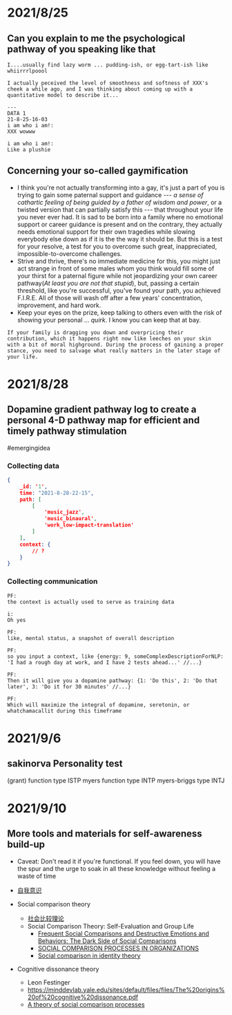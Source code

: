 # 2021/8/25
## Can you explain to me the psychological pathway of you speaking like that
```
I....usually find lazy worm ... pudding-ish, or egg-tart-ish like whiirrrlpoool

I actually peceived the level of smoothness and softness of XXX's cheek a while ago, and I was thinking about coming up with a quantitative model to describe it...

---
DATA 1
21-8-25-16-03
i am who i am!:
XXX wowww

i am who i am!:
Like a plushie

```

## Concerning your so-called gaymification
- I think you're not actually transforming into a gay, it's just a part of you is trying to gain some paternal support and guidance --- *a sense of cathartic feeling of being guided by a father of wisdom and power*, or a twisted version that can partially satisfy this --- that throughout your life you never ever had. It is sad to be born into a family where no emotional support or career guidance is present and on the contrary, they actually needs emotional support for their own tragedies while slowing everybody else down as if it is the the way it should be. But this is a test for your resolve, a test for you to overcome such great, inappreciated, impossible-to-overcome challenges.
- Strive and thrive, there's no immediate medicine for this, you might just act strange in front of some males whom you think would fill some of your thirst for a paternal figure while not jeopardizing your own career pathway(*At least you are not that stupid*), but, passing a certain threshold, like you're successful, you've found your path, you achieved F.I.R.E. All of those will wash off after a few years' concentration, improvement, and hard work.
- Keep your eyes on the prize, keep talking to others even with the risk of showing your personal ... *quirk*. I know you can keep that at bay.

```
If your family is dragging you down and overpricing their contribution, which it happens right now like leeches on your skin with a bit of moral highground. During the process of gaining a proper stance, you need to salvage what really matters in the later stage of your life.
```


# 2021/8/28
## Dopamine gradient pathway log to create a personal 4-D pathway map for efficient and timely pathway stimulation
#emergingidea
### Collecting data
```json
{
    _id: '1',
    time: "2021-8-28-22-15",
    path: [
        [
            'music_jazz',
            'music_binaural',
            'work_low-impact-translation'
        ]
    ],
    context: {
        // ?
    }
}

```

### Collecting communication
```
PF:
the context is actually used to serve as training data

i:
Oh yes

PF:
like, mental status, a snapshot of overall description

PF:
so you input a context, like {energy: 9, someComplexDescriptionForNLP: 'I had a rough day at work, and I have 2 tests ahead...' //...}

PF:
Then it will give you a dopamine pathway: {1: 'Do this', 2: 'Do that later', 3: 'Do it for 30 minutes' //...}

PF:
Which will maximize the integral of dopamine, seretonin, or whatchamacallit during this timeframe

```

# 2021/9/6
## sakinorva Personality test

(grant) function type	ISTP
myers function type	INTP
myers-briggs type	INTJ


# 2021/9/10
## More tools and materials for self-awareness build-up
- Caveat: Don't read it if you're functional. If you feel down, you will have the spur and the urge to soak in all these knowledge without feeling a waste of time

- [自我意识](https://wiki.mbalib.com/wiki/%E8%87%AA%E6%88%91%E6%84%8F%E8%AF%86)
- Social comparison theory
  - [社会比较理论](https://wiki.mbalib.com/wiki/%E7%A4%BE%E4%BC%9A%E6%AF%94%E8%BE%83%E7%90%86%E8%AE%BA)
  - Social Comparison Theory: Self-Evaluation and Group Life
    - [Frequent Social Comparisons and Destructive Emotions and Behaviors: The Dark Side of Social Comparisons](https://lyariv.mycpanel.princeton.edu/papers/DarkSide1.pdf)
    - [SOCIAL COMPARISON PROCESSES IN ORGANIZATIONS](https://espace.library.uq.edu.au/data/UQ_131558/Social_comparison.pdf?Expires=1631277831&Key-Pair-Id=APKAJKNBJ4MJBJNC6NLQ&Signature=PvPN9O0scvBf9YJIXnYz2Vnysl4lM9wLO0nCSjPFiBj7tUzZJ-htp49N1INwl6ak4bMI1ESQL9nPHcEGzKnt9Q~S6e9N7duhe6aRagU5AkZ4aYvUM0wBgwTholnZVRJZArz9DhHlMp1Iw30J-DAmpkJtyJtuNqfNTP7VYLCyRfbjFGH1xj~rMxwQaCTR~5fHtDAuhq1GxrKt-tOcidiNb-I7YqBue~0A5p56yEaEtE-JlY2iWjCYqHs4RnC055NjzSBcgkroxTKXx8Kdfa~lGEGqYmA37v-aY3IPaDOb~Bud04KSF8JCjlK-TVGgp9IRaCeMWkBCd2eiTj0FeLsfWA__)
    - [Social comparison in identity theory](http://rsp-lab11.ucr.edu/Papers/14a.pdf)
- Cognitive dissonance theory
  - Leon Festinger
  - https://minddevlab.yale.edu/sites/default/files/files/The%20origins%20of%20cognitive%20dissonance.pdf
  - [A theory of social comparison processes](https://www2.psych.ubc.ca/~schaller/528Readings/Festinger1954.pdf)
